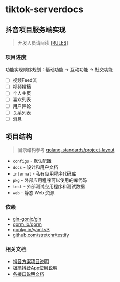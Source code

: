 # tiktok-serverdocs

## 抖音项目服务端实现

> 开发人员请阅读 [[RULES]](docs/RULES.md)

### 项目进度

功能实现顺序规划：基础功能 -> 互动功能 -> 社交功能

- [ ] 视频Feed流
- [ ] 视频投稿
- [ ] 个人主页
- [ ] 喜欢列表
- [ ] 用户评论
- [ ] 关系列表
- [ ] 消息

## 项目结构

> 目录结构参考 [golang-standards/project-layout](https://github.com/golang-standards/project-layout)

- `configs` - 默认配置
- `docs` - 设计和用户文档
- `internal` - 私有应用程序代码库
- `pkg` - 外部应用程序可以使用的库代码
- `test` - 外部测试应用程序和测试数据
- `web` - 静态 Web 资源


### 依赖

- [gin-gonic/gin](https://github.com/gin-gonic/gin)
- [gorm.io/gorm](https://github.com/go-gorm/gorm)
- [gopkg.in/yaml.v3](https://github.com/go-yaml/yaml/tree/v3.0.1)
- [github.com/stretchr/testify](https://github.com/stretchr/testify)

### 相关文档

- [抖音方案项目说明](https://bytedance.feishu.cn/docs/doccnKrCsU5Iac6eftnFBdsXTof#)
- [极简抖音App使用说明](https://bytedance.feishu.cn/docs/doccnM9KkBAdyDhg8qaeGlIz7S7)
- [各接口说明文档](https://www.apifox.cn/apidoc/shared-09d88f32-0b6c-4157-9d07-a36d32d7a75c/api-50707523)